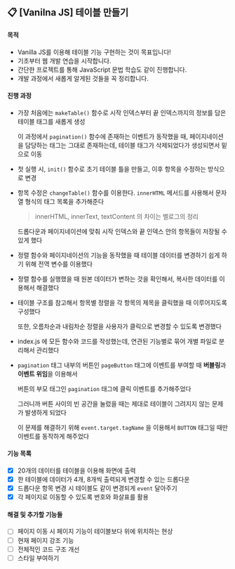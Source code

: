 ## :clipboard: [Vanilna JS] 테이블 만들기

#### 목적
- Vanilla JS를 이용해 테이블 기능 구현하는 것이 목표입니다!
- 기초부터 웹 개발 연습을 시작합니다.
- 간단한 프로젝트를 통해 JavaScript 문법 학습도 같이 진행합니다.
- 개발 과정에서 새롭게 알게된 것들을 꼭 정리합니다.

#### 진행 과정
- 가장 처음에는 `makeTable()` 함수로 시작 인덱스부터 끝 인덱스까지의 정보를 담은 테이블 태그를 새롭게 생성

  이 과정에서 `pagination()` 함수에 존재하는 이벤트가 동작했을 때, 페이지네이션을 담당하는 태그는 그대로 존재하는데, 테이블 태그가 삭제되었다가 생성되면서 밑으로 이동

- 첫 실행 시, `init()` 함수로 초기 테이블 틀을 만들고, 이후 항목을 수정하는 방식으로 변경

- 항목 수정은 `changeTable()` 함수를 이용한다. `innerHTML` 메서드를 사용해서 문자열 형식의 태그 목록을 추가해준다

  > innerHTML, innerText, textContent 의 차이는 벨로그의 정리

  드롭다운과 페이지네이션에 맞춰 시작 인덱스와 끝 인덱스 안의 항목들이 저장될 수 있게 했다

- 정렬 함수와 페이지네이션의 기능을 동작했을 때 테이블 데이터를 변경하기 쉽게 하기 위해 전역 변수를 이용했다

- 정렬 함수를 실행했을 때 원본 데이터가 변하는 것을 확인해서, 복사한 데이터를 이용해서 해결했다

- 테이블 구조를 참고해서 항목별 정렬을 각 항목의 제목을 클릭했을 때 이루어지도록 구성했다

  또한, 오름차순과 내림차순 정렬을 사용자가 클릭으로 변경할 수 있도록 변경했다

- index.js 에 모든 함수와 코드를 작성했는데, 연관된 기능별로 묶어 개별 파일로 분리해서 관리했다

- `pagination` 태그 내부의 버튼인 `pageButton` 태그에 이벤트를 부여할 때 **버블링**과 **이벤트 위임**을 이용해서

  버튼의 부모 태그인 `pagination` 태그에 클릭 이벤트를 추가해주었다

  그러니까 버튼 사이의 빈 공간을 눌렀을 때는 제대로 테이블이 그려지지 않는 문제가 발생하게 되었다

  이 문제를 해결하기 위해 `event.target.tagName` 을 이용해서 `BUTTON` 태그일 때만 이벤트를 동작하게 해주었다

#### 기능 목록
- [x] 20개의 데이터를 테이블을 이용해 화면에 출력
- [x] 한 테이블에 데이터가 4개, 8개씩 출력되게 변경할 수 있는 드롭다운
- [x] 드롭다운 항목 변경 시 테이블도 같이 변경되게 `event` 달아주기
- [x] 각 페이지로 이동할 수 있도록 번호와 화살표를 활용

#### 해결 및 추가할 기능들
- [ ] 페이지 이동 시 페이지 기능이 테이블보다 위에 위치하는 현상
- [ ] 현재 페이지 강조 기능
- [ ] 전체적인 코드 구조 개선
- [ ] 스타일 부여하기